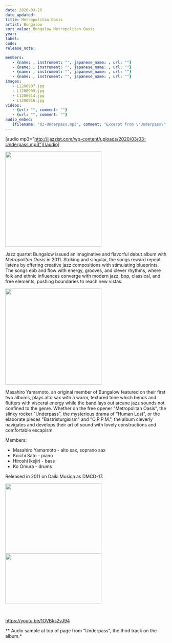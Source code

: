 ```yaml
---
date: 2020-03-26
date_updated: 
title: Metropolitan Oasis
artist: Bungalow
sort_value: Bungalow Metropolitan Oasis
year: 
label: 
code: 
release_note: 

members:
   - {name: , instrument: "", japanese_name: , url: ""}
   - {name: , instrument: "", japanese_name: , url: ""}
   - {name: , instrument: "", japanese_name: , url: ""}
   - {name: , instrument: "", japanese_name: , url: ""}
images: 
   - L1200907.jpg
   - L1200909.jpg
   - L1200914.jpg
   - L1200916.jpg
videos: 
   - {url: "", comment: ""}
   - {url: "", comment: ""}
audio_embed:
   {filename: "03-Underpass.mp3", comment: "Excerpt from \"Underpass\", the third track on the album:"}
---
```

[audio mp3="http://jjazzist.com/wp-content/uploads/2020/03/03-Underpass.mp3"][/audio]

<a href="http://www.jjazzist.com/wp-content/uploads/2018/08/L1200907.jpg"><img class="size-medium wp-image-3574 alignright" src="http://www.jjazzist.com/wp-content/uploads/2018/08/L1200907-300x297.jpg" alt="" width="300" height="297" /></a>

Jazz quartet Bungalow issued an imaginative and flavorful debut album with *Metropolitan Oasis* in 2011. Striking and singular, the songs reward repeat listens by offering creative jazz compositions with stimulating blueprints. The songs ebb and flow with energy, grooves, and clever rhythms, where folk and ethnic influences converge with modern jazz, bop, classical, and free elements, pushing boundaries to reach new vistas.

<a href="http://www.jjazzist.com/wp-content/uploads/2018/08/L1200909.jpg"><img class="size-medium wp-image-3575 alignright" src="http://www.jjazzist.com/wp-content/uploads/2018/08/L1200909-300x300.jpg" alt="" width="300" height="300" /></a>

Masahiro Yamamoto, an original member of Bungalow featured on their first two albums, plays alto sax with a warm, textured tone which bends and flutters with visceral energy while the band lays out arcane jazz sounds not confined to the genre. Whether on the free opener "Metropolitan Oasis", the slinky rocker "Underpass", the mysterious drama of "Human Lost", or the elaborate pieces "Bastristurgisism" and "O.P.P.M.", the album cleverly navigates and develops their art of sound with lovely constructions and comfortable escapism.

Members:
<ul>
 	<li>Masahiro Yamamoto - alto sax, soprano sax</li>
 	<li>Koichi Sato - piano</li>
 	<li>Hiroshi Ikejiri - bass</li>
 	<li>Ko Omura - drums</li>
</ul>
Released in 2011 on Daiki Musica as DMCD-17.

<a href="http://www.jjazzist.com/wp-content/uploads/2018/08/L1200914.jpg"><img class="alignnone size-medium wp-image-3576" src="http://www.jjazzist.com/wp-content/uploads/2018/08/L1200914-300x219.jpg" alt="" width="300" height="219" /></a>
<a href="http://www.jjazzist.com/wp-content/uploads/2018/08/L1200916.jpg"><img class="alignnone size-medium wp-image-3577" src="http://www.jjazzist.com/wp-content/uploads/2018/08/L1200916-300x155.jpg" alt="" width="300" height="155" /></a>

&nbsp;

https://youtu.be/1OVBks2vJ94

** Audio sample at top of page from "Underpass", the third track on the album.*
